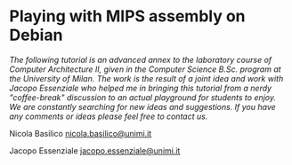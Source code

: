 # Playing with MIPS assembly on Debian

*The following tutorial is an advanced annex to the laboratory course of Computer Architecture II, given in the Computer Science B.Sc. program at the University of Milan. The work is the result of a joint idea and work with Jacopo Essenziale who helped me in bringing this tutorial from a nerdy "coffee-break" discussion to an actual playground for students to enjoy. We are constantly searching for new ideas and suggestions. If you have any comments or ideas please feel free to contact us.*

Nicola Basilico nicola.basilico@unimi.it

Jacopo Essenziale jacopo.essenziale@unimi.it 




